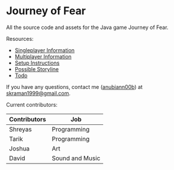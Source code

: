Journey of Fear
===============

All the source code and assets for the Java game Journey of Fear.

Resources:

* [Singleplayer Information](info/singleplayer_info.txt)
* [Multiplayer Information](info/multiplayer_info.md)
* [Setup Instructions](info/setup.md)
* [Possible Storyline](info/storyline.txt)
* [Todo](todo.txt)

If you have any questions, contact me ([anubiann00b](https://github.com/anubiann00b)) at skraman1999@gmail.com.

Current contributors:

|    Contributors   |      Job      |
| ------------- | ------------- |
| Shreyas       | Programming   |
| Tarik         | Programming   |
| Joshua        | Art   |
| David         | Sound and Music   |